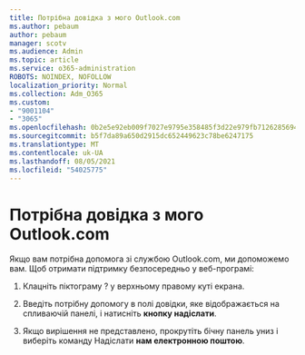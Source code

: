 ```yaml
---
title: Потрібна довідка з мого Outlook.com
ms.author: pebaum
author: pebaum
manager: scotv
ms.audience: Admin
ms.topic: article
ms.service: o365-administration
ROBOTS: NOINDEX, NOFOLLOW
localization_priority: Normal
ms.collection: Adm_O365
ms.custom:
- "9001104"
- "3065"
ms.openlocfilehash: 0b2e5e92eb009f7027e9795e358485f3d22e979fb7126285694dd2b3a7ea70b7
ms.sourcegitcommit: b5f7da89a650d2915dc652449623c78be6247175
ms.translationtype: MT
ms.contentlocale: uk-UA
ms.lasthandoff: 08/05/2021
ms.locfileid: "54025775"
---
```

# <a name="need-help-with-my-outlookcom-account"></a>Потрібна довідка з мого Outlook.com

Якщо вам потрібна допомога зі службою Outlook.com, ми допоможемо вам. Щоб отримати підтримку безпосередньо у веб-програмі: 

1. Клацніть піктограму ? у верхньому правому куті екрана. 

2. Введіть потрібну допомогу в полі довідки, яке відображається на спливаючій панелі, і натисніть **кнопку надіслати**. 

3. Якщо вирішення не представлено, прокрутіть бічну панель униз і виберіть команду Надіслати **нам електронною поштою**.
